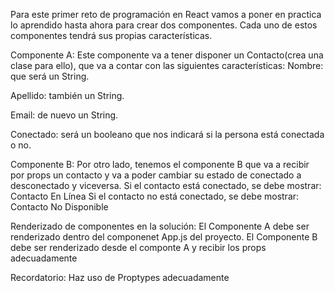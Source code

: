 Para este primer reto de programación en React vamos a poner en practica lo aprendido hasta ahora para crear dos componentes.
Cada uno de estos componentes tendrá sus propias características.

Componente A: Este componente va a tener disponer un Contacto(crea una clase para ello), que va a contar con las siguientes características:
  Nombre: que será un String.
  
  Apellido: también un String.
  
  Email: de nuevo un String.
  
  Conectado: será un booleano que nos indicará si la persona está conectada o no.

Componente B: Por otro lado, tenemos el componente B que va a recibir por props un contacto y va a poder cambiar su estado de conectado a desconectado y viceversa.
Si el contacto está conectado, se debe mostrar: Contacto En Línea
Si el contacto no está conectado, se debe mostrar: Contacto No Disponible

Renderizado de componentes en la solución:
El Componente A debe ser renderizado dentro del componenet App.js del proyecto.
El Componente B debe ser renderizado desde el componte A y recibir los props adecuadamente

Recordatorio: Haz uso de Proptypes adecuadamente
